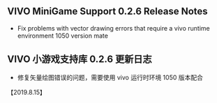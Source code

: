 ## VIVO MiniGame Support 0.2.6 Release Notes

*  Fix problems with vector drawing errors that require a vivo runtime environment 1050 version mate


## VIVO 小游戏支持库 0.2.6 更新日志
*  修复矢量绘图错误的问题，需要使用 vivo 运行时环境 1050 版本配合

【2019.8.15】
